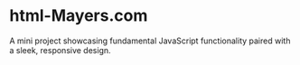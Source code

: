 # html-Mayers.com
A mini project showcasing fundamental JavaScript functionality paired with a sleek, responsive design.
